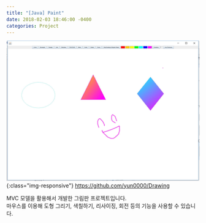 ```yaml
---
title: "[Java] Paint"
date: 2018-02-03 18:46:00 -0400
categories: Project
---
```


![Screenshot](/img/paint.jpg){:class="img-responsive"}
https://github.com/yun0000/Drawing

MVC 모델을 활용해서 개발한 그림판 프로젝트입니다. <br>
마우스를 이용해 도형 그리기, 색칠하기, 리사이징, 회전 등의 기능을 사용할 수 있습니다. <br>
